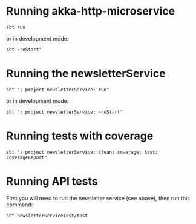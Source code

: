 # Running akka-http-microservice
`sbt run`

or in development mode:

`sbt ~reStart"`

# Running the newsletterService
`sbt "; project newsletterService; run"`

or in development mode:

`sbt "; project newsletterService; ~reStart"`


# Running tests with coverage
`sbt "; project newsletterService; clean; coverage; test; coverageReport"`

# Running API tests
First you will need to run the newsletter service (see above), then run this command:

`sbt newsletterServiceTest/test`
